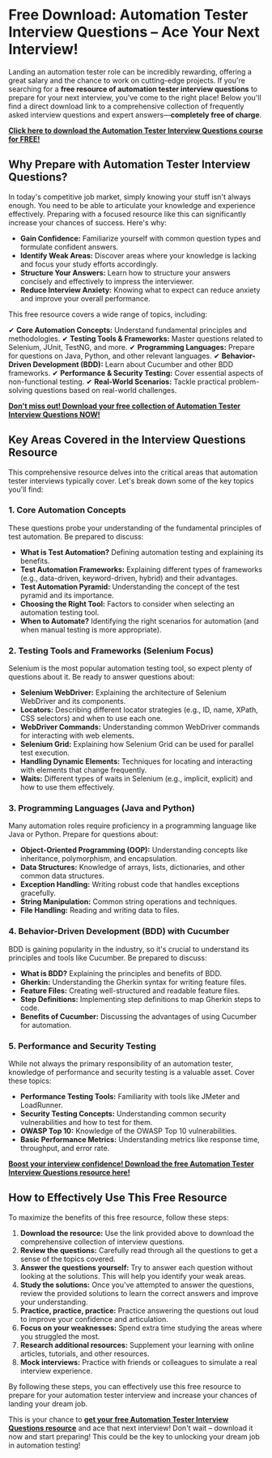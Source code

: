 # Free Download: Automation Tester Interview Questions – Ace Your Next Interview!

Landing an automation tester role can be incredibly rewarding, offering a great salary and the chance to work on cutting-edge projects. If you're searching for a **free resource of automation tester interview questions** to prepare for your next interview, you’ve come to the right place! Below you'll find a direct download link to a comprehensive collection of frequently asked interview questions and expert answers—**completely free of charge**.

[**Click here to download the Automation Tester Interview Questions course for FREE!**](https://udemywork.com/automation-tester-interview-questions)

## Why Prepare with Automation Tester Interview Questions?

In today's competitive job market, simply knowing your stuff isn't always enough. You need to be able to articulate your knowledge and experience effectively. Preparing with a focused resource like this can significantly increase your chances of success. Here's why:

*   **Gain Confidence:** Familiarize yourself with common question types and formulate confident answers.
*   **Identify Weak Areas:** Discover areas where your knowledge is lacking and focus your study efforts accordingly.
*   **Structure Your Answers:** Learn how to structure your answers concisely and effectively to impress the interviewer.
*   **Reduce Interview Anxiety:** Knowing what to expect can reduce anxiety and improve your overall performance.

This free resource covers a wide range of topics, including:

✔ **Core Automation Concepts:** Understand fundamental principles and methodologies.
✔ **Testing Tools & Frameworks:** Master questions related to Selenium, JUnit, TestNG, and more.
✔ **Programming Languages:** Prepare for questions on Java, Python, and other relevant languages.
✔ **Behavior-Driven Development (BDD):** Learn about Cucumber and other BDD frameworks.
✔ **Performance & Security Testing:** Cover essential aspects of non-functional testing.
✔ **Real-World Scenarios:** Tackle practical problem-solving questions based on real-world challenges.

[**Don't miss out! Download your free collection of Automation Tester Interview Questions NOW!**](https://udemywork.com/automation-tester-interview-questions)

## Key Areas Covered in the Interview Questions Resource

This comprehensive resource delves into the critical areas that automation tester interviews typically cover. Let's break down some of the key topics you'll find:

### 1. Core Automation Concepts

These questions probe your understanding of the fundamental principles of test automation. Be prepared to discuss:

*   **What is Test Automation?** Defining automation testing and explaining its benefits.
*   **Test Automation Frameworks:** Explaining different types of frameworks (e.g., data-driven, keyword-driven, hybrid) and their advantages.
*   **Test Automation Pyramid:** Understanding the concept of the test pyramid and its importance.
*   **Choosing the Right Tool:** Factors to consider when selecting an automation testing tool.
*   **When to Automate?** Identifying the right scenarios for automation (and when manual testing is more appropriate).

### 2. Testing Tools and Frameworks (Selenium Focus)

Selenium is the most popular automation testing tool, so expect plenty of questions about it. Be ready to answer questions about:

*   **Selenium WebDriver:** Explaining the architecture of Selenium WebDriver and its components.
*   **Locators:** Describing different locator strategies (e.g., ID, name, XPath, CSS selectors) and when to use each one.
*   **WebDriver Commands:** Understanding common WebDriver commands for interacting with web elements.
*   **Selenium Grid:** Explaining how Selenium Grid can be used for parallel test execution.
*   **Handling Dynamic Elements:** Techniques for locating and interacting with elements that change frequently.
*   **Waits:** Different types of waits in Selenium (e.g., implicit, explicit) and how to use them effectively.

### 3. Programming Languages (Java and Python)

Many automation roles require proficiency in a programming language like Java or Python. Prepare for questions about:

*   **Object-Oriented Programming (OOP):** Understanding concepts like inheritance, polymorphism, and encapsulation.
*   **Data Structures:** Knowledge of arrays, lists, dictionaries, and other common data structures.
*   **Exception Handling:** Writing robust code that handles exceptions gracefully.
*   **String Manipulation:** Common string operations and techniques.
*   **File Handling:** Reading and writing data to files.

### 4. Behavior-Driven Development (BDD) with Cucumber

BDD is gaining popularity in the industry, so it's crucial to understand its principles and tools like Cucumber. Be prepared to discuss:

*   **What is BDD?** Explaining the principles and benefits of BDD.
*   **Gherkin:** Understanding the Gherkin syntax for writing feature files.
*   **Feature Files:** Creating well-structured and readable feature files.
*   **Step Definitions:** Implementing step definitions to map Gherkin steps to code.
*   **Benefits of Cucumber:** Discussing the advantages of using Cucumber for automation.

### 5. Performance and Security Testing

While not always the primary responsibility of an automation tester, knowledge of performance and security testing is a valuable asset. Cover these topics:

*   **Performance Testing Tools:** Familiarity with tools like JMeter and LoadRunner.
*   **Security Testing Concepts:** Understanding common security vulnerabilities and how to test for them.
*   **OWASP Top 10:** Knowledge of the OWASP Top 10 vulnerabilities.
*   **Basic Performance Metrics:** Understanding metrics like response time, throughput, and error rate.

[**Boost your interview confidence! Download the free Automation Tester Interview Questions resource here!**](https://udemywork.com/automation-tester-interview-questions)

## How to Effectively Use This Free Resource

To maximize the benefits of this free resource, follow these steps:

1.  **Download the resource:** Use the link provided above to download the comprehensive collection of interview questions.
2.  **Review the questions:** Carefully read through all the questions to get a sense of the topics covered.
3.  **Answer the questions yourself:** Try to answer each question without looking at the solutions. This will help you identify your weak areas.
4.  **Study the solutions:** Once you've attempted to answer the questions, review the provided solutions to learn the correct answers and improve your understanding.
5.  **Practice, practice, practice:** Practice answering the questions out loud to improve your confidence and articulation.
6.  **Focus on your weaknesses:** Spend extra time studying the areas where you struggled the most.
7.  **Research additional resources:** Supplement your learning with online articles, tutorials, and other resources.
8.  **Mock interviews:** Practice with friends or colleagues to simulate a real interview experience.

By following these steps, you can effectively use this free resource to prepare for your automation tester interview and increase your chances of landing your dream job.

This is your chance to **[get your free Automation Tester Interview Questions resource](https://udemywork.com/automation-tester-interview-questions)** and ace that next interview! Don't wait – download it now and start preparing! This could be the key to unlocking your dream job in automation testing!
